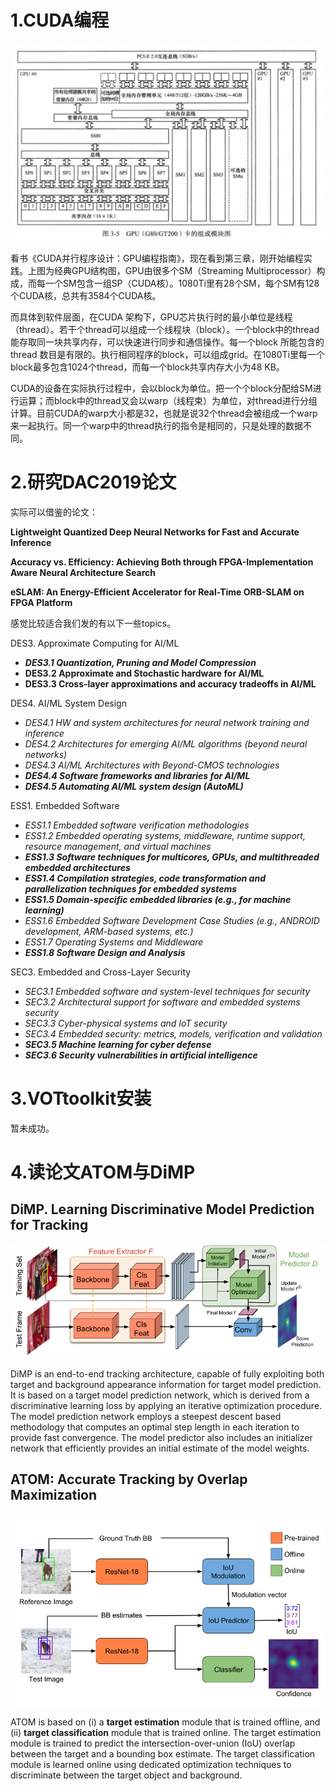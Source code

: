 # 1.CUDA编程

![](./gpu.png)

看书《CUDA并行程序设计：GPU编程指南》，现在看到第三章，刚开始编程实践。上图为经典GPU结构图，GPU由很多个SM（Streaming Multiprocessor）构成，而每一个SM包含一组SP（CUDA核）。1080Ti里有28个SM，每个SM有128个CUDA核，总共有3584个CUDA核。

而具体到软件层面，在CUDA 架构下，GPU芯片执行时的最小单位是线程（thread）。若干个thread可以组成一个线程块（block）。一个block中的thread能存取同一块共享内存，可以快速进行同步和通信操作。每一个block 所能包含的thread 数目是有限的。执行相同程序的block，可以组成grid。在1080Ti里每一个block最多包含1024个thread，而每一个block共享内存大小为48 KB。

CUDA的设备在实际执行过程中，会以block为单位。把一个个block分配给SM进行运算；而block中的thread又会以warp（线程束）为单位，对thread进行分组计算。目前CUDA的warp大小都是32，也就是说32个thread会被组成一个warp来一起执行。同一个warp中的thread执行的指令是相同的，只是处理的数据不同。



# 2.研究DAC2019论文

实际可以借鉴的论文：

**Lightweight Quantized Deep Neural Networks for Fast and Accurate Inference**

**Accuracy vs. Efficiency: Achieving Both through FPGA-Implementation Aware Neural Architecture Search**

**eSLAM: An Energy-Efficient Accelerator for Real-Time ORB-SLAM on FPGA Platform**



感觉比较适合我们发的有以下一些topics。

DES3. Approximate Computing for AI/ML

- ***DES3.1 Quantization, Pruning and Model Compression***
- **DES3.2 Approximate and Stochastic hardware for AI/ML**
- **DES3.3 Cross-layer approximations and accuracy tradeoffs in AI/ML**

DES4. AI/ML System Design 

- *DES4.1 HW and system architectures for neural network training and inference*
- *DES4.2 Architectures for emerging AI/ML algorithms (beyond neural networks)*
- *DES4.3 AI/ML Architectures with Beyond-CMOS technologies*
- ***DES4.4 Software frameworks and libraries for AI/ML***
- ***DES4.5 Automating AI/ML system design (AutoML)***

ESS1. Embedded Software

- *ESS1.1 Embedded software verification methodologies*
- *ESS1.2 Embedded operating systems, middleware, runtime support, resource management, and virtual machines*
- ***ESS1.3 Software techniques for multicores, GPUs, and multithreaded embedded architectures***
- ***ESS1.4 Compilation strategies, code transformation and parallelization techniques for embedded systems***
- ***ESS1.5 Domain-specific embedded libraries (e.g., for machine learning)***
- *ESS1.6 Embedded Software Development Case Studies (e.g., ANDROID development, ARM-based systems, etc.)*
- *ESS1.7 Operating Systems and Middleware*
- ***ESS1.8 Software Design and Analysis***

SEC3. Embedded and Cross-Layer Security

- *SEC3.1 Embedded software and system-level techniques for security*
- *SEC3.2 Architectural support for software and embedded systems security*
- *SEC3.3 Cyber-physical systems and IoT security*
- *SEC3.4 Embedded security: metrics, models, verification and validation*
- ***SEC3.5 Machine learning for cyber defense***
- ***SEC3.6 Security vulnerabilities in artificial intelligence***

# 3.VOTtoolkit安装

暂未成功。

# 4.读论文ATOM与DiMP

## DiMP. Learning Discriminative Model Prediction for Tracking 

![](./dimp_overview.png)

DiMP is an end-to-end tracking architecture, capable of fully exploiting both target and background appearance information for target model prediction. It is based on a target model  prediction network, which is derived from a discriminative learning loss by applying an iterative optimization procedure. The model prediction network employs a steepest descent based methodology that computes an optimal step length in each iteration to provide fast convergence. The model predictor also includes an initializer network that efficiently provides an initial estimate of the model weights.



## ATOM: Accurate Tracking by Overlap Maximization

![](./atom_overview.png)

ATOM is based on (i) a **target estimation** module that is trained offline, and (ii) **target classification** module that is trained online. The target estimation module is trained to predict the intersection-over-union (IoU) overlap between the target and a bounding box estimate. The target classification module is learned online using dedicated optimization techniques to discriminate between the target object and background.

